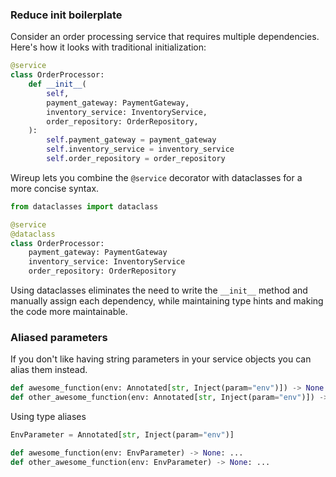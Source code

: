### Reduce init boilerplate

Consider an order processing service that requires multiple dependencies.
Here's how it looks with traditional initialization:

```python title="services/order_processor.py"
@service
class OrderProcessor:
    def __init__(
        self,
        payment_gateway: PaymentGateway,
        inventory_service: InventoryService,
        order_repository: OrderRepository,
    ):
        self.payment_gateway = payment_gateway
        self.inventory_service = inventory_service
        self.order_repository = order_repository
```

Wireup lets you combine the `@service` decorator with dataclasses for a more concise syntax.

```python title="services/order_processor.py"
from dataclasses import dataclass

@service
@dataclass
class OrderProcessor:
    payment_gateway: PaymentGateway
    inventory_service: InventoryService
    order_repository: OrderRepository
```

Using dataclasses eliminates the need to write the `__init__` method and manually assign each dependency, while maintaining
type hints and making the code more maintainable.


### Aliased parameters

If you don't like having string parameters in your service objects you can alias them instead.

```python
def awesome_function(env: Annotated[str, Inject(param="env")]) -> None: ...
def other_awesome_function(env: Annotated[str, Inject(param="env")]) -> None: ...
```

Using type aliases

```python
EnvParameter = Annotated[str, Inject(param="env")]

def awesome_function(env: EnvParameter) -> None: ...
def other_awesome_function(env: EnvParameter) -> None: ...
```
